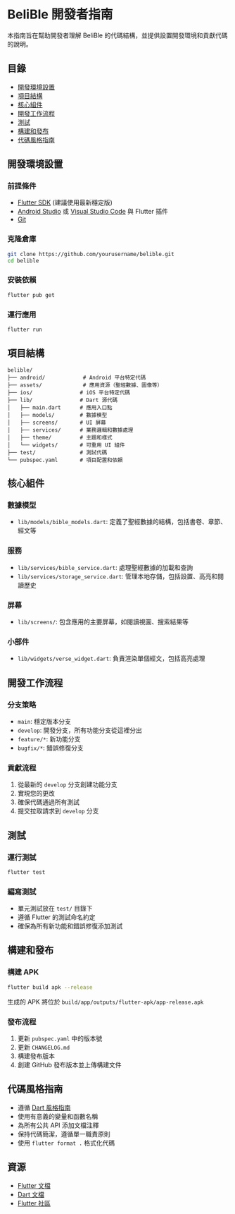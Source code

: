 # BeliBle 開發者指南

本指南旨在幫助開發者理解 BeliBle 的代碼結構，並提供設置開發環境和貢獻代碼的說明。

## 目錄

- [開發環境設置](#開發環境設置)
- [項目結構](#項目結構)
- [核心組件](#核心組件)
- [開發工作流程](#開發工作流程)
- [測試](#測試)
- [構建和發布](#構建和發布)
- [代碼風格指南](#代碼風格指南)

## 開發環境設置

### 前提條件

- [Flutter SDK](https://flutter.dev/docs/get-started/install) (建議使用最新穩定版)
- [Android Studio](https://developer.android.com/studio) 或 [Visual Studio Code](https://code.visualstudio.com/) 與 Flutter 插件
- [Git](https://git-scm.com/)

### 克隆倉庫

```bash
git clone https://github.com/yourusername/belible.git
cd belible
```

### 安裝依賴

```bash
flutter pub get
```

### 運行應用

```bash
flutter run
```

## 項目結構

```
belible/
├── android/            # Android 平台特定代碼
├── assets/             # 應用資源（聖經數據、圖像等）
├── ios/               # iOS 平台特定代碼
├── lib/               # Dart 源代碼
│   ├── main.dart      # 應用入口點
│   ├── models/        # 數據模型
│   ├── screens/       # UI 屏幕
│   ├── services/      # 業務邏輯和數據處理
│   ├── theme/         # 主題和樣式
│   └── widgets/       # 可重用 UI 組件
├── test/              # 測試代碼
└── pubspec.yaml       # 項目配置和依賴
```

## 核心組件

### 數據模型

- `lib/models/bible_models.dart`: 定義了聖經數據的結構，包括書卷、章節、經文等

### 服務

- `lib/services/bible_service.dart`: 處理聖經數據的加載和查詢
- `lib/services/storage_service.dart`: 管理本地存儲，包括設置、高亮和閱讀歷史

### 屏幕

- `lib/screens/`: 包含應用的主要屏幕，如閱讀視圖、搜索結果等

### 小部件

- `lib/widgets/verse_widget.dart`: 負責渲染單個經文，包括高亮處理

## 開發工作流程

### 分支策略

- `main`: 穩定版本分支
- `develop`: 開發分支，所有功能分支從這裡分出
- `feature/*`: 新功能分支
- `bugfix/*`: 錯誤修復分支

### 貢獻流程

1. 從最新的 `develop` 分支創建功能分支
2. 實現您的更改
3. 確保代碼通過所有測試
4. 提交拉取請求到 `develop` 分支

## 測試

### 運行測試

```bash
flutter test
```

### 編寫測試

- 單元測試放在 `test/` 目錄下
- 遵循 Flutter 的測試命名約定
- 確保為所有新功能和錯誤修復添加測試

## 構建和發布

### 構建 APK

```bash
flutter build apk --release
```

生成的 APK 將位於 `build/app/outputs/flutter-apk/app-release.apk`

### 發布流程

1. 更新 `pubspec.yaml` 中的版本號
2. 更新 `CHANGELOG.md`
3. 構建發布版本
4. 創建 GitHub 發布版本並上傳構建文件

## 代碼風格指南

- 遵循 [Dart 風格指南](https://dart.dev/guides/language/effective-dart/style)
- 使用有意義的變量和函數名稱
- 為所有公共 API 添加文檔注釋
- 保持代碼簡潔，遵循單一職責原則
- 使用 `flutter format .` 格式化代碼

## 資源

- [Flutter 文檔](https://flutter.dev/docs)
- [Dart 文檔](https://dart.dev/guides)
- [Flutter 社區](https://flutter.dev/community)